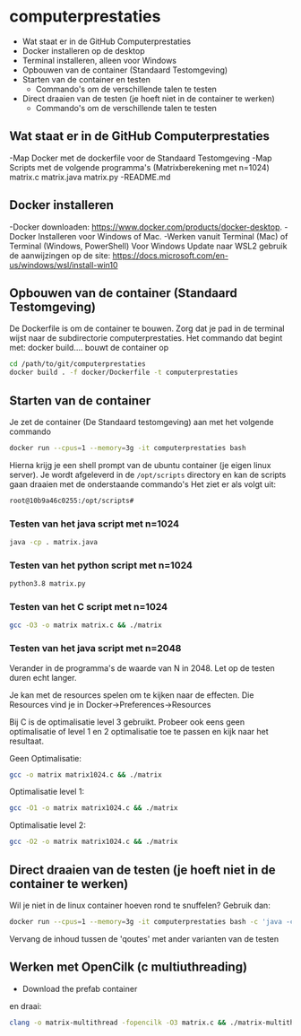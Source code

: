 # computerprestaties
- Wat staat er in de GitHub Computerprestaties
- Docker installeren op de desktop
- Terminal installeren, alleen voor Windows
- Opbouwen van de container (Standaard Testomgeving)
- Starten van de container en testen
    - Commando's om de verschillende talen te testen 
- Direct draaien van de testen (je hoeft niet in de container te werken) 
    - Commando's om de verschillende talen te testen 
    
## Wat staat er in de GitHub Computerprestaties
-Map Docker met de dockerfile voor de Standaard Testomgeving
-Map Scripts met de volgende programma's
(Matrixberekening met n=1024)
  matrix.c
  matrix.java
  matrix.py
-README.md
    
## Docker installeren
-Docker downloaden: https://www.docker.com/products/docker-desktop.
-Docker Installeren voor Windows of Mac.
-Werken vanuit Terminal (Mac) of Terminal (Windows, PowerShell) 
 Voor Windows Update naar WSL2 gebruik de aanwijzingen op de site: https://docs.microsoft.com/en-us/windows/wsl/install-win10

## Opbouwen van de container (Standaard Testomgeving)
De Dockerfile is om de container te bouwen. Zorg dat je pad in de terminal wijst naar de subdirectorie computerprestaties. Het commando dat begint met: docker build.... bouwt de container op

```bash
cd /path/to/git/computerprestaties
docker build . -f docker/Dockerfile -t computerprestaties
```

## Starten van de container
Je zet de container (De Standaard testomgeving) aan met het volgende commando
```bash
docker run --cpus=1 --memory=3g -it computerprestaties bash
```

Hierna krijg je een shell prompt van de ubuntu container (je eigen linux server). Je wordt afgeleverd in de `/opt/scripts` directory en kan de scripts gaan draaien met de onderstaande commando's
Het ziet er als volgt uit:
```bash
root@10b9a46c0255:/opt/scripts# 
```

### Testen van het java script met n=1024
```bash
java -cp . matrix.java
```

### Testen van het python script met n=1024
```bash
python3.8 matrix.py
```

### Testen van het C script met n=1024
```bash
gcc -O3 -o matrix matrix.c && ./matrix
```

### Testen van het java script met n=2048
Verander in de programma's de waarde van N in 2048. Let op de testen duren echt langer.


Je kan met de resources spelen om te kijken naar de effecten. Die Resources vind je in Docker->Preferences->Resources

Bij C is de optimalisatie level 3 gebruikt. Probeer ook eens geen optimalisatie of level 1 en 2 optimalisatie toe te passen en kijk naar het resultaat.

Geen Optimalisatie:
```bash
gcc -o matrix matrix1024.c && ./matrix
```
Optimalisatie level 1:
```bash
gcc -O1 -o matrix matrix1024.c && ./matrix
```
Optimalisatie level 2:
```bash
gcc -O2 -o matrix matrix1024.c && ./matrix
```

## Direct draaien van de testen (je hoeft niet in de container te werken)
Wil je niet in de linux container hoeven rond te snuffelen? Gebruik dan:
```bash
docker run --cpus=1 --memory=3g -it computerprestaties bash -c 'java -cp . matrix1024.java'
```

Vervang de inhoud tussen de 'qoutes' met ander varianten van de testen

## Werken met OpenCilk (c multiuthreading)

- Download the prefab container

en draai:

```bash
clang -o matrix-multithread -fopencilk -O3 matrix.c && ./matrix-multithread
```

